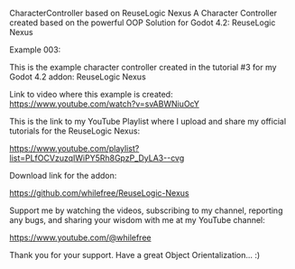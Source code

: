 CharacterController based on ReuseLogic Nexus
A Character Controller created based on the powerful OOP Solution for Godot 4.2: ReuseLogic Nexus

Example 003:

This is the example character controller created in the tutorial #3 for my Godot 4.2 addon: ReuseLogic Nexus

Link to video where this example is created: https://www.youtube.com/watch?v=svABWNiuOcY

This is the link to my YouTube Playlist where I upload and share my official tutorials for the ReuseLogic Nexus:

https://www.youtube.com/playlist?list=PLfOCVzuzqIWiPY5Rh8GpzP_DyLA3--cvg

Download link for the addon:

https://github.com/whilefree/ReuseLogic-Nexus

Support me by watching the videos, subscribing to my channel, reporting any bugs, and sharing your wisdom with me at my YouTube channel:

https://www.youtube.com/@whilefree

Thank you for your support. Have a great Object Orientalization... :)